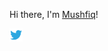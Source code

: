 Hi there, I'm <a href="https://mushfiqulislam.me">Mushfiq</a>!

<a href="https://twitter.com/_mushfiqulIslam">
  <img align="left" alt="Mushfiqul Islam | Twitter" width="21px" src="https://raw.githubusercontent.com/mushfiqulIslam/mushfiqulIslam/main/twitter.svg" />
</a>
<!-- ![Mushfiqul's GitHub stats](https://github-readme-stats.vercel.app/api?username=mushfiqulIslam&&count_private=true&theme=transparent&show_icons=true) -->
<!---
mushfiqulIslam/mushfiqulIslam is a ✨ special ✨ repository because its `README.md` (this file) appears on your GitHub profile.
You can click the Preview link to take a look at your changes.
--->
